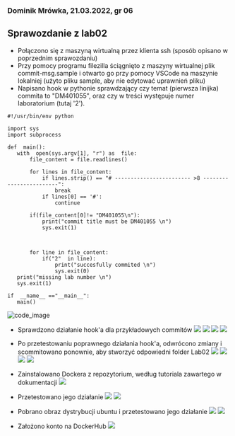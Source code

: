 ### Dominik Mrówka, 21.03.2022, gr 06
## Sprawozdanie z lab02

 - Połączono się z maszyną wirtualną przez klienta ssh (sposób opisano w poprzednim sprawozdaniu)
 - Przy pomocy programu filezilla ściągnięto z maszyny wirtualnej plik commit-msg.sample i otwarto go przy pomocy VSCode na maszynie lokalniej (użyto pliku sample, aby nie edytować uprawnień pliku)
 - Napisano hook w pythonie sprawdzający czy temat (pierwsza linijka) commita to "DM401055", oraz czy w treści występuje numer laboratorium (tutaj '2').
 
 ```
#!/usr/bin/env python

import sys
import subprocess

def  main():
	with  open(sys.argv[1], "r") as  file:
		file_content = file.readlines()

		for lines in file_content:
			if lines.strip() == "# ------------------------ >8 ------------------------":
				break
			if lines[0] == '#':
				continue

		if(file_content[0]!= "DM401055\n"):
			print("commit title must be DM401055 \n")
			sys.exit(1)

  

		for line in file_content:
			if("2"  in line):
				print("succesfully commited \n")
				sys.exit(0)
	print("missing lab number \n")
	sys.exit(1)

if  __name__ =="__main__":
	main()
```
![code_image](/14)
 - Sprawdzono działanie hook'a dla przykładowych commitów
 ![](/1)
 ![](/2)
 ![](/3)
 ![](/4)
 
 - Po przetestowaniu poprawnego działania hook'a, odwrócono zmiany i scommitowano ponownie, aby stworzyć odpowiedni folder Lab02
 ![](/5)
 ![](/7)
 ![](/8)
 ![](/6)
 - Zainstalowano Dockera z repozytorium, według tutoriala zawartego w dokumentacji
 ![](/9)
 - Przetestowano jego działanie
 ![](/10)
 ![](/11)
 - Pobrano obraz dystrybucji ubuntu i przetestowano jego działanie
 ![](/14)
 ![](/12)
 - Założono konto na DockerHub
 ![](/13)